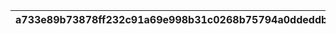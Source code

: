 |a733e89b73878ff232c91a69e998b31c0268b75794a0ddeddb3365d7cce029fb|64ef74bad9b83e91ee582f60f51028e155a05c9a863c9b191985e775f84f0075|449319a169f92e5d0ace00978c21e7a5ea64dba068896240601b17ddabf14fc3|ef26aa6104ef6701324a83d338d93acc68ecb2927f762cf56619adf0e57d690e|9a98d56728c311220aa297c09b06c241065f05ff1c3384d67bdb4239c7a2eaa7|a3cbd5e3d0aaabc4171505068796a60a538f2b2463adf95f2eb6510b78ae54ea|c58ed77864dde32c3fea9f24e2374041622c807943f991788a436c8610aef81d|81cc486ff6a35dbaebc99cb5d37d6b7147bec2bfff216ed24350922df1d075f5|e44ed42273b6ac95e1d1c566495f1ce47b9ba53b3f82e430d9173db1042a702c|aa7e3309ce01fd461069f3875f51485b9561bfce4237efa337d11eb391e49a4e|191e3e1b3b1b979211f6f5b8f2704ca76e488f30a1fa57013c217682c748a3e9|fef0b7ccf90a63a737a66b3f0ec02f407ea423e77f84819b05dcf256e24da444|346a84b7b9b62a9b056c84d6e2b71d5d0f8fb3cbc8b4d0c86fc01cc36753660a|512fdc02307c65840d1d39f3929664bf693661a26970117c82bf72481792c2d3|18cc7be68e7c19a7fff27d6bcaca96f87aa75cb5c8681a233c14a084306e3fd1|bd11bce382f7a8619029aaa671755b112be8210955cf83965e22ceedb731bd1a|3d154c4afaf741490b57ff44bb9fffc0c64af59b2d81ce865b50f2cf9abc83f1|c12f5268857ec90ae233a908b5b812c76eca5e22eacbc545696e578dc81ef0eb|655d7b4c1126e7d0ac4d5c651ab6afb00c411337fe158c6fb46b67f1ab55e9a3|07a359833b3254f3c3b5d66f81d7bf6aae22189a18a3efabdc60747ea3c4f661|42a1753697321e385a90eabc48eec90be0943bab79352620e87b06f002c00af2|022dacd2992b0bfdedf06d6b30406cf13d1716f5663a17509bcdaa70a890aaf7|89df03c4e2aaf9da4d26d26c62104cbde5c4806d86927d7a1d7f6a91b40eba92|
| --- | --- | --- | --- | --- | --- | --- | --- | --- | --- | --- | --- | --- | --- | --- | --- | --- | --- | --- | --- | --- | --- | --- |